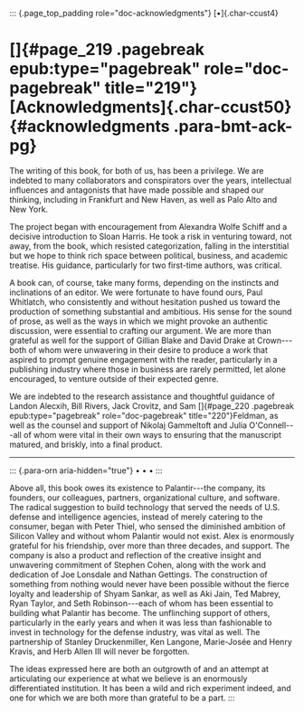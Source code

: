 ::: {.page_top_padding role="doc-acknowledgments"}
[•]{.char-ccust4}

# []{#page_219 .pagebreak epub:type="pagebreak" role="doc-pagebreak" title="219"}[Acknowledgments]{.char-ccust50} {#acknowledgments .para-bmt-ack-pg}

The writing of this book, for both of us, has been a privilege. We are
indebted to many collaborators and conspirators over the years,
intellectual influences and antagonists that have made possible and
shaped our thinking, including in Frankfurt and New Haven, as well as
Palo Alto and New York.

The project began with encouragement from Alexandra Wolfe Schiff and a
decisive introduction to Sloan Harris. He took a risk in venturing
toward, not away, from the book, which resisted categorization, falling
in the interstitial but we hope to think rich space between political,
business, and academic treatise. His guidance, particularly for two
first-time authors, was critical.

A book can, of course, take many forms, depending on the instincts and
inclinations of an editor. We were fortunate to have found ours, Paul
Whitlatch, who consistently and without hesitation pushed us toward the
production of something substantial and ambitious. His sense for the
sound of prose, as well as the ways in which we might provoke an
authentic discussion, were essential to crafting our argument. We are
more than grateful as well for the support of Gillian Blake and David
Drake at Crown---both of whom were unwavering in their desire to produce
a work that aspired to prompt genuine engagement with the reader,
particularly in a publishing industry where those in business are rarely
permitted, let alone encouraged, to venture outside of their expected
genre.

We are indebted to the research assistance and thoughtful guidance of
Landon Alecxih, Bill Rivers, Jack Crovitz, and Sam []{#page_220
.pagebreak epub:type="pagebreak" role="doc-pagebreak"
title="220"}Feldman, as well as the counsel and support of Nikolaj
Gammeltoft and Julia O'Connell---all of whom were vital in their own
ways to ensuring that the manuscript matured, and briskly, into a final
product.

------------------------------------------------------------------------

::: {.para-orn aria-hidden="true"}
• • •
:::

Above all, this book owes its existence to Palantir---the company, its
founders, our colleagues, partners, organizational culture, and
software. The radical suggestion to build technology that served the
needs of U.S. defense and intelligence agencies, instead of merely
catering to the consumer, began with Peter Thiel, who sensed the
diminished ambition of Silicon Valley and without whom Palantir would
not exist. Alex is enormously grateful for his friendship, over more
than three decades, and support. The company is also a product and
reflection of the creative insight and unwavering commitment of Stephen
Cohen, along with the work and dedication of Joe Lonsdale and Nathan
Gettings. The construction of something from nothing would never have
been possible without the fierce loyalty and leadership of Shyam Sankar,
as well as Aki Jain, Ted Mabrey, Ryan Taylor, and Seth Robinson---each
of whom has been essential to building what Palantir has become. The
unflinching support of others, particularly in the early years and when
it was less than fashionable to invest in technology for the defense
industry, was vital as well. The partnership of Stanley Druckenmiller,
Ken Langone, Marie-Josée and Henry Kravis, and Herb Allen III will never
be forgotten.

The ideas expressed here are both an outgrowth of and an attempt at
articulating our experience at what we believe is an enormously
differentiated institution. It has been a wild and rich experiment
indeed, and one for which we are both more than grateful to be a part.
:::
